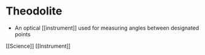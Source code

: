 # Theodolite

- An optical [[instrument]] used for measuring angles between designated points

[[Science]] [[Instrument]]